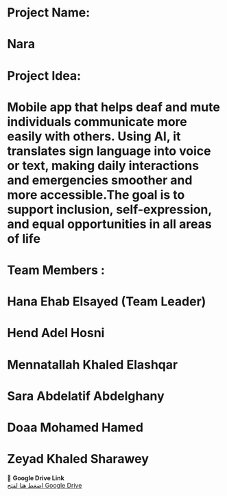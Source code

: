 # Project Name: 
# Nara

# Project Idea: 
# Mobile app that helps deaf and mute individuals communicate more easily with others. Using AI, it translates sign language into voice or text, making daily interactions and emergencies smoother and more accessible.The goal is to support inclusion, self-expression, and equal opportunities in all areas of life

# Team Members :
# Hana Ehab Elsayed (Team Leader)
# Hend Adel Hosni
# Mennatallah Khaled Elashqar
# Sara Abdelatif Abdelghany
# Doaa Mohamed Hamed
# Zeyad Khaled Sharawey

📂 **Google Drive Link**  
[اضغط هنا لفتح Google Drive](https://drive.google.com/drive/folders/1D4FVJ2RAN8QQ5crXIlreQMiX3SMmZF1G)



